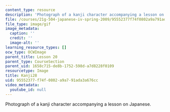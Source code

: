```yaml
---
content_type: resource
description: 'Photograph of a kanji character accompanying a lesson on Japanese. '
file: /courses/21g-504-japanese-iv-spring-2009/95552377f74f0802a9a791ada3a676cc_Kanji28.gif
file_type: image/gif
image_metadata:
  caption: ''
  credit: ''
  image-alt: ''
learning_resource_types: []
ocw_type: OCWImage
parent_title: Lesson 20
parent_type: CourseSection
parent_uid: 1658c715-de8b-1752-598d-a7d8228f0109
resourcetype: Image
title: Kanji28
uid: 95552377-f74f-0802-a9a7-91ada3a676cc
video_metadata:
  youtube_id: null
---
```

Photograph of a kanji character accompanying a lesson on Japanese. 

